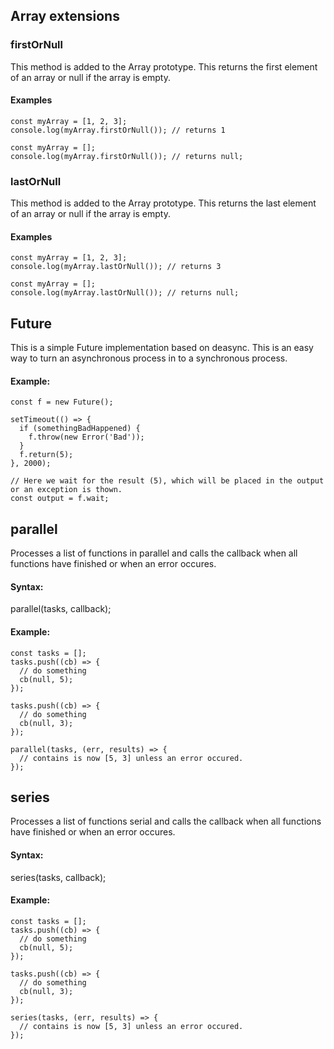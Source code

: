 ## Array extensions

### firstOrNull
This method is added to the Array prototype. This returns the first element
of an array or null if the array is empty.

#### Examples
```
const myArray = [1, 2, 3];
console.log(myArray.firstOrNull()); // returns 1
```

```
const myArray = [];
console.log(myArray.firstOrNull()); // returns null;
```

### lastOrNull
This method is added to the Array prototype. This returns the last element
of an array or null if the array is empty.

#### Examples
```
const myArray = [1, 2, 3];
console.log(myArray.lastOrNull()); // returns 3
```

```
const myArray = [];
console.log(myArray.lastOrNull()); // returns null;
```

## Future
This is a simple Future implementation based on deasync. This is an easy way
to turn an asynchronous process in to a synchronous process.

#### Example:
```
const f = new Future();

setTimeout(() => {
  if (somethingBadHappened) {
    f.throw(new Error('Bad'));
  }
  f.return(5);
}, 2000);

// Here we wait for the result (5), which will be placed in the output or an exception is thown.
const output = f.wait;
```

## parallel
Processes a list of functions in parallel and calls the callback when all functions
have finished or when an error occures.

#### Syntax:
parallel(tasks, callback);

#### Example:
```
const tasks = [];
tasks.push((cb) => {
  // do something
  cb(null, 5);
});

tasks.push((cb) => {
  // do something
  cb(null, 3);
});

parallel(tasks, (err, results) => {
  // contains is now [5, 3] unless an error occured.
});
```

## series
Processes a list of functions serial and calls the callback when all functions
have finished or when an error occures.

#### Syntax:
series(tasks, callback);

#### Example:
```
const tasks = [];
tasks.push((cb) => {
  // do something
  cb(null, 5);
});

tasks.push((cb) => {
  // do something
  cb(null, 3);
});

series(tasks, (err, results) => {
  // contains is now [5, 3] unless an error occured.
});
```
